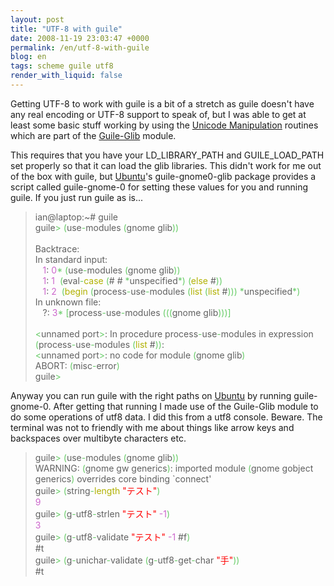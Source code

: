 ```yaml
---
layout: post
title: "UTF-8 with guile"
date: 2008-11-19 23:03:47 +0000
permalink: /en/utf-8-with-guile
blog: en
tags: scheme guile utf8
render_with_liquid: false
---
```


<!-- textlint-disable rousseau -->

<p>Getting UTF-8 to work with guile is a bit of a stretch as guile doesn't have any real encoding or UTF-8 support to speak of, but I was able to get at least some basic stuff working by using the <a href="http://www.gnu.org/software/guile-gnome/docs/glib/html/Unicode-Manipulation.html#Unicode-Manipulation">Unicode Manipulation</a> routines which are part of the <a href="http://www.gnu.org/software/guile-gnome/docs/glib/html/index.html">Guile-Glib</a> module.</p>

<p>This requires that you have your LD_LIBRARY_PATH and GUILE_LOAD_PATH set properly so that it can load the glib libraries. This didn't work for me out of the box with guile, but <a href="http://www.ubuntu.com/" title="Ubuntu">Ubuntu</a>'s guile-gnome0-glib package provides a script called guile-gnome-0 for setting these values for you and running guile. If you just run guile as is...</p>

<blockquote>
<span class="codespan">ian@laptop:~# guile<br />
guile<span style="color: #66cc66;">&gt;</span> <span style="color: #66cc66;">&#40;</span>use<span style="color: #66cc66;">-</span>modules <span style="color: #66cc66;">&#40;</span>gnome glib<span style="color: #66cc66;">&#41;</span><span style="color: #66cc66;">&#41;</span><br />
<br />
Backtrace:<br />
In standard input:<br />
&nbsp; &nbsp;<span style="color: #cc66cc;">1</span>: <span style="color: #cc66cc;">0</span><span style="color: #66cc66;">*</span> <span style="color: #66cc66;">&#40;</span>use<span style="color: #66cc66;">-</span>modules <span style="color: #66cc66;">&#40;</span>gnome glib<span style="color: #66cc66;">&#41;</span><span style="color: #66cc66;">&#41;</span><br />
&nbsp; &nbsp;<span style="color: #cc66cc;">1</span>: <span style="color: #cc66cc;">1</span> &nbsp;<span style="color: #66cc66;">&#40;</span>eval<span style="color: #66cc66;">-</span><span style="color: #b1b100;">case</span> <span style="color: #66cc66;">&#40;</span># # <span style="color: #66cc66;">*</span>unspecified<span style="color: #66cc66;">*</span><span style="color: #66cc66;">&#41;</span> <span style="color: #66cc66;">&#40;</span><span style="color: #b1b100;">else</span> #<span style="color: #66cc66;">&#41;</span><span style="color: #66cc66;">&#41;</span><br />
&nbsp; &nbsp;<span style="color: #cc66cc;">1</span>: <span style="color: #cc66cc;">2</span> &nbsp;<span style="color: #66cc66;">&#40;</span><span style="color: #b1b100;">begin</span> <span style="color: #66cc66;">&#40;</span>process<span style="color: #66cc66;">-</span>use<span style="color: #66cc66;">-</span>modules <span style="color: #66cc66;">&#40;</span><span style="color: #b1b100;">list</span> <span style="color: #66cc66;">&#40;</span><span style="color: #b1b100;">list</span> #<span style="color: #66cc66;">&#41;</span><span style="color: #66cc66;">&#41;</span><span style="color: #66cc66;">&#41;</span> <span style="color: #66cc66;">*</span>unspecified<span style="color: #66cc66;">*</span><span style="color: #66cc66;">&#41;</span><br />
In unknown file:<br />
&nbsp; &nbsp;?: <span style="color: #cc66cc;">3</span><span style="color: #66cc66;">*</span> <span style="color: #66cc66;">&#91;</span>process<span style="color: #66cc66;">-</span>use<span style="color: #66cc66;">-</span>modules <span style="color: #66cc66;">&#40;</span><span style="color: #66cc66;">&#40;</span><span style="color: #66cc66;">&#40;</span>gnome glib<span style="color: #66cc66;">&#41;</span><span style="color: #66cc66;">&#41;</span><span style="color: #66cc66;">&#41;</span><span style="color: #66cc66;">&#93;</span><br />
<br />
<span style="color: #66cc66;">&lt;</span>unnamed port<span style="color: #66cc66;">&gt;</span>: In procedure process<span style="color: #66cc66;">-</span>use<span style="color: #66cc66;">-</span>modules in expression <span style="color: #66cc66;">&#40;</span>process<span style="color: #66cc66;">-</span>use<span style="color: #66cc66;">-</span>modules <span style="color: #66cc66;">&#40;</span><span style="color: #b1b100;">list</span> #<span style="color: #66cc66;">&#41;</span><span style="color: #66cc66;">&#41;</span>:<br />
<span style="color: #66cc66;">&lt;</span>unnamed port<span style="color: #66cc66;">&gt;</span>: no code for module <span style="color: #66cc66;">&#40;</span>gnome glib<span style="color: #66cc66;">&#41;</span><br />
ABORT: <span style="color: #66cc66;">&#40;</span>misc<span style="color: #66cc66;">-</span>error<span style="color: #66cc66;">&#41;</span><br />
guile<span style="color: #66cc66;">&gt;</span></span>
</blockquote>

<p>Anyway you can run guile with the right paths on <a href="http://www.ubuntu.com/" title="Ubuntu">Ubuntu</a> by running guile-gnome-0. After getting that running I made use of the Guile-Glib module to do some operations of utf8 data. I did this from a utf8 console. Beware. The terminal was not to friendly with me about things like arrow keys and backspaces over multibyte characters etc.</p>

<blockquote>
<span class="codespan">guile<span style="color: #66cc66;">&gt;</span> <span style="color: #66cc66;">&#40;</span>use<span style="color: #66cc66;">-</span>modules <span style="color: #66cc66;">&#40;</span>gnome glib<span style="color: #66cc66;">&#41;</span><span style="color: #66cc66;">&#41;</span><br />
WARNING: <span style="color: #66cc66;">&#40;</span>gnome gw generics<span style="color: #66cc66;">&#41;</span>: imported module <span style="color: #66cc66;">&#40;</span>gnome gobject generics<span style="color: #66cc66;">&#41;</span> overrides core binding `connect'<br />
guile<span style="color: #66cc66;">&gt;</span> <span style="color: #66cc66;">&#40;</span>string<span style="color: #66cc66;">-</span><span style="color: #b1b100;">length</span> <span style="color: #ff0000;">&quot;テスト&quot;</span><span style="color: #66cc66;">&#41;</span><br />
<span style="color: #cc66cc;">9</span><br />
guile<span style="color: #66cc66;">&gt;</span> <span style="color: #66cc66;">&#40;</span>g<span style="color: #66cc66;">-</span>utf8<span style="color: #66cc66;">-</span>strlen <span style="color: #ff0000;">&quot;テスト&quot;</span> <span style="color: #cc66cc;">-1</span><span style="color: #66cc66;">&#41;</span><br />
<span style="color: #cc66cc;">3</span><br />
guile<span style="color: #66cc66;">&gt;</span> <span style="color: #66cc66;">&#40;</span>g<span style="color: #66cc66;">-</span>utf8<span style="color: #66cc66;">-</span>validate <span style="color: #ff0000;">&quot;テスト&quot;</span> <span style="color: #cc66cc;">-1</span> #f<span style="color: #66cc66;">&#41;</span><br />
#t<br />
guile<span style="color: #66cc66;">&gt;</span> <span style="color: #66cc66;">&#40;</span>g<span style="color: #66cc66;">-</span>unichar<span style="color: #66cc66;">-</span>validate <span style="color: #66cc66;">&#40;</span>g<span style="color: #66cc66;">-</span>utf8<span style="color: #66cc66;">-</span>get<span style="color: #66cc66;">-</span>char <span style="color: #ff0000;">&quot;手&quot;</span><span style="color: #66cc66;">&#41;</span><span style="color: #66cc66;">&#41;</span><br />
#t</span>
</blockquote>

<!-- textlint-enable rousseau -->
